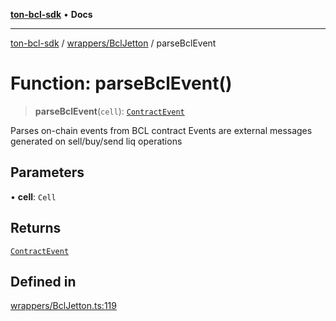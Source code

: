 [**ton-bcl-sdk**](../../../README.md) • **Docs**

***

[ton-bcl-sdk](../../../README.md) / [wrappers/BclJetton](../README.md) / parseBclEvent

# Function: parseBclEvent()

> **parseBclEvent**(`cell`): [`ContractEvent`](../type-aliases/ContractEvent.md)

Parses on-chain events from BCL contract
Events are external messages generated on sell/buy/send liq operations

## Parameters

• **cell**: `Cell`

## Returns

[`ContractEvent`](../type-aliases/ContractEvent.md)

## Defined in

[wrappers/BclJetton.ts:119](https://github.com/ton-fun-tech/ton-bcl-sdk/blob/c213f02e444c5052c6fd716eb7ea87fc1e996e58/src/wrappers/BclJetton.ts#L119)
